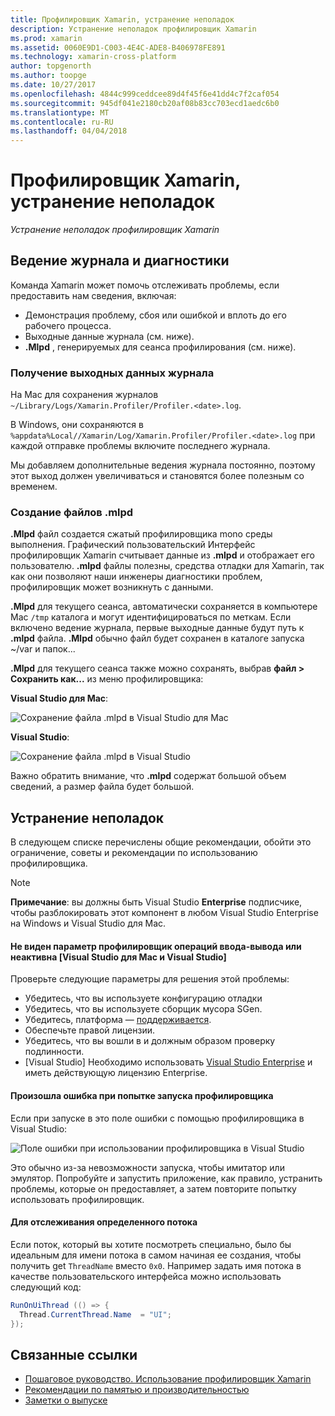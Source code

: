 ```yaml
---
title: Профилировщик Xamarin, устранение неполадок
description: Устранение неполадок профилировщик Xamarin
ms.prod: xamarin
ms.assetid: 0060E9D1-C003-4E4C-ADE8-B406978FE891
ms.technology: xamarin-cross-platform
author: topgenorth
ms.author: toopge
ms.date: 10/27/2017
ms.openlocfilehash: 4844c999ceddcee89d4f45f6e41dd4c7f2caf054
ms.sourcegitcommit: 945df041e2180cb20af08b83cc703ecd1aedc6b0
ms.translationtype: MT
ms.contentlocale: ru-RU
ms.lasthandoff: 04/04/2018
---
```

# <a name="xamarin-profiler-troubleshooting"></a>Профилировщик Xamarin, устранение неполадок

_Устранение неполадок профилировщик Xamarin_

## <a name="logging-and-diagnostics"></a>Ведение журнала и диагностики

Команда Xamarin может помочь отслеживать проблемы, если предоставить нам сведения, включая:

- Демонстрация проблему, сбоя или ошибкой и вплоть до его рабочего процесса.
- Выходные данные журнала (см. ниже).
- **.Mlpd** , генерируемых для сеанса профилирования (см. ниже).

### <a name="getting-log-outputs"></a>Получение выходных данных журнала
На Mac для сохранения журналов `~/Library/Logs/Xamarin.Profiler/Profiler.<date>.log`.

В Windows, они сохраняются в `%appdata%Local//Xamarin/Log/Xamarin.Profiler/Profiler.<date>.log` при каждой отправке проблемы включите последнего журнала.

Мы добавляем дополнительные ведения журнала постоянно, поэтому этот выход должен увеличиваться и становятся более полезным со временем.

<a name="gen_mlpd" />

### <a name="generating-mlpd-files"></a>Создание файлов .mlpd

**.Mlpd** файл создается сжатый профилировщика mono среды выполнения. Графический пользовательский Интерфейс профилировщик Xamarin считывает данные из **.mlpd** и отображает его пользователю. **.mlpd** файлы полезны, средства отладки для Xamarin, так как они позволяют наши инженеры диагностики проблем, профилировщик может возникнуть с данными.

**.Mlpd** для текущего сеанса, автоматически сохраняется в компьютере Mac `/tmp` каталога и могут идентифицироваться по меткам. Если включено ведение журнала, первые выходные данные будут путь к **.mlpd** файла. **.Mlpd** обычно файл будет сохранен в каталоге запуска ~/var и папок...

**.Mlpd** для текущего сеанса также можно сохранять, выбрав **файл > Сохранить как...** из меню профилировщика:

**Visual Studio для Mac**:

![](troubleshooting-images/image17.png "Сохранение файла .mlpd в Visual Studio для Mac")

**Visual Studio**:

![](troubleshooting-images/image17-vs.png "Сохранение файла .mlpd в Visual Studio")


Важно обратить внимание, что **.mlpd** содержат большой объем сведений, а размер файла будет большой.

## <a name="troubleshooting"></a>Устранение неполадок

В следующем списке перечислены общие рекомендации, обойти это ограничение, советы и рекомендации по использованию профилировщика.

> [!NOTE]
> **Примечание**: вы должны быть Visual Studio **Enterprise** подписчике, чтобы разблокировать этот компонент в любом Visual Studio Enterprise на Windows и Visual Studio для Mac.

#### <a name="i-cant-see-the-ios-profiler-option-or-it-is-greyed-out-visual-studio-and-visual-studio-for-mac"></a>Не виден параметр профилировщик операций ввода-вывода или неактивна [Visual Studio для Mac и Visual Studio]

Проверьте следующие параметры для решения этой проблемы:

- Убедитесь, что вы используете конфигурацию отладки
- Убедитесь, что вы используете сборщик мусора SGen.
- Убедитесь, платформа — [поддерживается](~/tools/profiler/index.md#Profiler_Support).
- Обеспечьте правой лицензии.
- Убедитесь, что вы вошли в и должным образом проверку подлинности.
- [Visual Studio] Необходимо использовать [Visual Studio Enterprise](https://www.visualstudio.com/vs/enterprise/) и иметь действующую лицензию Enterprise.


#### <a name="i-get-an-error-when-i-try-to-launch-the-profiler"></a>Произошла ошибка при попытке запуска профилировщика

Если при запуске в это поле ошибки с помощью профилировщика в Visual Studio:

![](troubleshooting-images/error.png "Поле ошибки при использовании профилировщика в Visual Studio")

Это обычно из-за невозможности запуска, чтобы имитатор или эмулятор. Попробуйте и запустить приложение, как правило, устранить проблемы, которые он предоставляет, а затем повторите попытку использовать профилировщик.

#### <a name="to-watch-a-specific-thread"></a>Для отслеживания определенного потока

Если поток, который вы хотите посмотреть специально, было бы идеальным для имени потока в самом начиная ее создания, чтобы получить get `ThreadName` вместо `0x0`. Например задать имя потока в качестве пользовательского интерфейса можно использовать следующий код:


```csharp
RunOnUiThread (() => {
  Thread.CurrentThread.Name  = "UI";
});
```



## <a name="related-links"></a>Связанные ссылки

- [Пошаговое руководство. Использование профилировщик Xamarin](~/tools/profiler/index.md)
- [Рекомендации по памятью и производительностью](~/cross-platform/deploy-test/memory-perf-best-practices.md)
- [Заметки о выпуске](https://developer.xamarin.com/releases/profiler/preview/)
